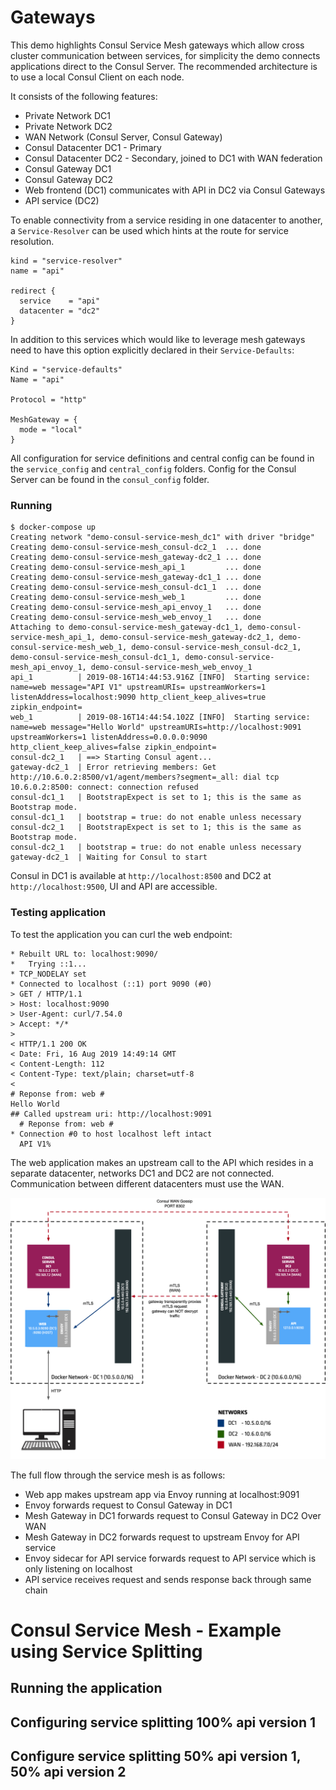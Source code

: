 # Gateways
This demo highlights Consul Service Mesh gateways which allow cross cluster communication between services, for simplicity the demo connects applications direct to the Consul Server. The recommended architecture is to use a local Consul Client on each node.

It consists of the following features:
* Private Network DC1
* Private Network DC2
* WAN Network (Consul Server, Consul Gateway)
* Consul Datacenter DC1 - Primary
* Consul Datacenter DC2 - Secondary, joined to DC1 with WAN federation
* Consul Gateway DC1
* Consul Gateway DC2
* Web frontend (DC1) communicates with API in DC2 via Consul Gateways
* API service (DC2)

To enable connectivity from a service residing in one datacenter to another, a `Service-Resolver` can be used which hints at the route for service resolution.

```
kind = "service-resolver"
name = "api"

redirect {
  service    = "api"
  datacenter = "dc2"
}
```

In addition to this services which would like to leverage mesh gateways need to have this option explicitly declared in their `Service-Defaults`:

```
Kind = "service-defaults"
Name = "api"

Protocol = "http"

MeshGateway = {
  mode = "local"
}
```

All configuration for service definitions and central config can be found in the `service_config` and `central_config` folders. Config for the Consul Server can be found in the `consul_config` folder.

### Running
```
$ docker-compose up
Creating network "demo-consul-service-mesh_dc1" with driver "bridge"
Creating demo-consul-service-mesh_consul-dc2_1  ... done
Creating demo-consul-service-mesh_gateway-dc2_1 ... done
Creating demo-consul-service-mesh_api_1         ... done
Creating demo-consul-service-mesh_gateway-dc1_1 ... done
Creating demo-consul-service-mesh_consul-dc1_1  ... done
Creating demo-consul-service-mesh_web_1         ... done
Creating demo-consul-service-mesh_api_envoy_1   ... done
Creating demo-consul-service-mesh_web_envoy_1   ... done
Attaching to demo-consul-service-mesh_gateway-dc1_1, demo-consul-service-mesh_api_1, demo-consul-service-mesh_gateway-dc2_1, demo-consul-service-mesh_web_1, demo-consul-service-mesh_consul-dc2_1, demo-consul-service-mesh_consul-dc1_1, demo-consul-service-mesh_api_envoy_1, demo-consul-service-mesh_web_envoy_1
api_1          | 2019-08-16T14:44:53.916Z [INFO]  Starting service: name=web message="API V1" upstreamURIs= upstreamWorkers=1 listenAddress=localhost:9090 http_client_keep_alives=true zipkin_endpoint=
web_1          | 2019-08-16T14:44:54.102Z [INFO]  Starting service: name=web message="Hello World" upstreamURIs=http://localhost:9091 upstreamWorkers=1 listenAddress=0.0.0.0:9090 http_client_keep_alives=false zipkin_endpoint=
consul-dc2_1   | ==> Starting Consul agent...
gateway-dc2_1  | Error retrieving members: Get http://10.6.0.2:8500/v1/agent/members?segment=_all: dial tcp 10.6.0.2:8500: connect: connection refused
consul-dc1_1   | BootstrapExpect is set to 1; this is the same as Bootstrap mode.
consul-dc1_1   | bootstrap = true: do not enable unless necessary
consul-dc2_1   | BootstrapExpect is set to 1; this is the same as Bootstrap mode.
consul-dc2_1   | bootstrap = true: do not enable unless necessary
gateway-dc2_1  | Waiting for Consul to start
```

Consul in DC1 is available at `http://localhost:8500` and DC2 at `http://localhost:9500`, UI and API are accessible.

### Testing application
To test the application you can curl the web endpoint:

```
* Rebuilt URL to: localhost:9090/
*   Trying ::1...
* TCP_NODELAY set
* Connected to localhost (::1) port 9090 (#0)
> GET / HTTP/1.1
> Host: localhost:9090
> User-Agent: curl/7.54.0
> Accept: */*
>
< HTTP/1.1 200 OK
< Date: Fri, 16 Aug 2019 14:49:14 GMT
< Content-Length: 112
< Content-Type: text/plain; charset=utf-8
<
# Reponse from: web #
Hello World
## Called upstream uri: http://localhost:9091
  # Reponse from: web #
* Connection #0 to host localhost left intact
  API V1% 
```

The web application makes an upstream call to the API which resides in a separate datacenter, networks DC1 and DC2 are not connected. Communication between different datacenters must use the WAN.

![](images/gateways.png)

The full flow through the service mesh is as follows:
* Web app makes upstream app via Envoy running at localhost:9091
* Envoy forwards request to Consul Gateway in DC1
* Mesh Gateway in DC1 forwards request to Consul Gateway in DC2 Over WAN
* Mesh Gateway in DC2 forwards request to upstream Envoy for API service
* Envoy sidecar for API service forwards request to API service which is only listening on localhost
* API service receives request and sends response back through same chain

# Consul Service Mesh - Example using Service Splitting

## Running the application

## Configuring service splitting 100% api version 1

## Configure service splitting 50% api version 1, 50% api version 2
